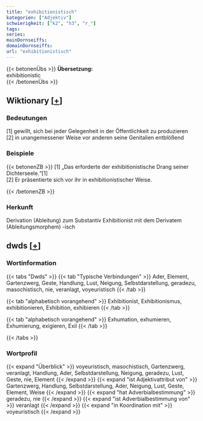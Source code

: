 ```yaml
---
title: "exhibitionistisch"
kategorien: ["Adjektiv"]
schwierigkeit: ["k2", "h3", "r_"]
tags:
series:
mainDornseiffs:
domainDornseiffs:
url: "exhibitionistisch"
---
```


{{< betonenÜbs >}}
**Übersetzung:**  
exhibitionistic  
{{< /betonenÜbs >}}

## Wiktionary [[+](https://de.wiktionary.org/wiki/exhibitionistisch)]

### Bedeutungen
[1] gewillt, sich bei jeder Gelegenheit in der Öffentlichkeit zu produzieren  
[2] in unangemessener Weise vor anderen seine Genitalien entblößend  

### Beispiele
{{< betonenZB >}}
[1] „Das erforderte der exhibitionistische Drang seiner Dichterseele.“[1]  
[2] Er präsentierte sich vor ihr in exhibitionistischer Weise.  

{{< /betonenZB >}}
### Herkunft
Derivation (Ableitung) zum Substantiv Exhibitionist mit dem Derivatem (Ableitungsmorphem) -isch  



## dwds [[+](https://www.dwds.de/wb/exhibitionistisch)]

### Wortinformation
{{< tabs "Dwds" >}}
{{< tab "Typische Verbindungen" >}}
Ader, Element, Gartenzwerg, Geste, Handlung, Lust, Neigung, Selbstdarstellung, geradezu, masochistisch, nie, veranlagt, voyeuristisch
{{< /tab >}}

{{< tab "alphabetisch vorangehend" >}}
Exhibitionist, Exhibitionismus, exhibitionieren, Exhibition, exhibieren
{{< /tab >}}

{{< tab "alphabetisch vorangehend" >}}
Exhumation, exhumieren, Exhumierung, exigieren, Exil
{{< /tab >}}

{{< /tabs >}}

### Wortprofil
{{< expand "Überblick" >}} voyeuristisch, masochistisch, Gartenzwerg, veranlagt, Handlung, Ader, Selbstdarstellung, Neigung, geradezu, Lust, Geste, nie, Element {{< /expand >}}
{{< expand "ist Adjektivattribut von" >}} Gartenzwerg, Handlung, Selbstdarstellung, Ader, Neigung, Lust, Geste, Element, Weise {{< /expand >}}
{{< expand "hat Adverbialbestimmung" >}} geradezu, nie {{< /expand >}}
{{< expand "ist Adverbialbestimmung von" >}} veranlagt {{< /expand >}}
{{< expand "in Koordination mit" >}} voyeuristisch {{< /expand >}}

